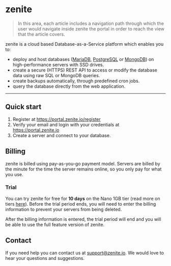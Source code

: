 # zenite

> In this area, each article includes a navigation path through which the user would navigate inside zenite the portal in order to reach the view that the article covers.

zenite is a cloud based Database-as-a-Service platform which enables you to:

* deploy and host databases ([MariaDB](https://mariadb.org/), [PostgreSQL](https://www.postgresql.org/) or [MongoDB](https://www.mongodb.com/)) on high-performance servers with SSD drives.
* create a secure (HTTPS) REST API to access or modify the database data using raw SQL or MongoDB queries.
* create backups automatically, through predefined cron jobs.
* query the database directly from the web application.

***

## Quick start

1. Register at https://portal.zenite.io/register
2. Verify your email and login with your credentials at https://portal.zenite.io
3. Create a server and connect to your database.

## Billing

zenite is billed using pay-as-you-go payment model. Servers are billed by the minute for the time the server remains online, so you only pay for what you use.

### Trial

You can try zenite for free for **10 days** on the Nano 1GB tier (read more on tiers [here](start/pricing.md)). Before the trial period ends, you will need to enter the billing information to prevent your servers from being deleted.

After the billing information is entered, the trial period will end and you will be able to use the full feature version of zenite.

## Contact

If you need help you can contact us at [support@zenite.io](mailto:support@zenite.io). We would love to hear your questions and suggestions.
